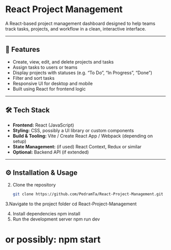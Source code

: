 # React Project Management

A React-based project management dashboard designed to help teams track tasks, projects, and workflow in a clean, interactive interface.

---

## 🚀 Features

- Create, view, edit, and delete projects and tasks  
- Assign tasks to users or teams  
- Display projects with statuses (e.g. “To Do”, “In Progress”, “Done”)  
- Filter and sort tasks  
- Responsive UI for desktop and mobile  
- Built using React for frontend logic  

---

## 🛠 Tech Stack

- **Frontend:** React (JavaScript)  
- **Styling:** CSS, possibly a UI library or custom components  
- **Build & Tooling:** Vite / Create React App / Webpack (depending on setup)  
- **State Management:** (if used) React Context, Redux or similar  
- **Optional:** Backend API (if extended)  

---

## ⚙️ Installation & Usage

2. Clone the repository  
   ```bash
   git clone https://github.com/PedramTa/React-Project-Management.git
3.Navigate to the project folder
cd React-Project-Management

4. Install dependencies
   npm install
5. Run the development server
   npm run dev
# or possibly: npm start
